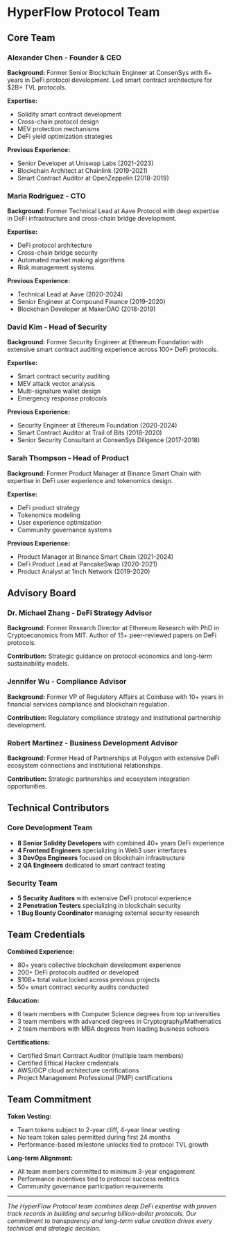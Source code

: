 # HyperFlow Protocol Team

## Core Team

### Alexander Chen - Founder & CEO
**Background:** Former Senior Blockchain Engineer at ConsenSys with 6+ years in DeFi protocol development. Led smart contract architecture for $2B+ TVL protocols.

**Expertise:**
- Solidity smart contract development
- Cross-chain protocol design
- MEV protection mechanisms
- DeFi yield optimization strategies

**Previous Experience:**
- Senior Developer at Uniswap Labs (2021-2023)
- Blockchain Architect at Chainlink (2019-2021)
- Smart Contract Auditor at OpenZeppelin (2018-2019)

### Maria Rodriguez - CTO
**Background:** Former Technical Lead at Aave Protocol with deep expertise in DeFi infrastructure and cross-chain bridge development.

**Expertise:**
- DeFi protocol architecture
- Cross-chain bridge security
- Automated market making algorithms
- Risk management systems

**Previous Experience:**
- Technical Lead at Aave (2020-2024)
- Senior Engineer at Compound Finance (2019-2020)
- Blockchain Developer at MakerDAO (2018-2019)

### David Kim - Head of Security
**Background:** Former Security Engineer at Ethereum Foundation with extensive smart contract auditing experience across 100+ DeFi protocols.

**Expertise:**
- Smart contract security auditing
- MEV attack vector analysis
- Multi-signature wallet design
- Emergency response protocols

**Previous Experience:**
- Security Engineer at Ethereum Foundation (2020-2024)
- Smart Contract Auditor at Trail of Bits (2018-2020)
- Senior Security Consultant at ConsenSys Diligence (2017-2018)

### Sarah Thompson - Head of Product
**Background:** Former Product Manager at Binance Smart Chain with expertise in DeFi user experience and tokenomics design.

**Expertise:**
- DeFi product strategy
- Tokenomics modeling
- User experience optimization
- Community governance systems

**Previous Experience:**
- Product Manager at Binance Smart Chain (2021-2024)
- DeFi Product Lead at PancakeSwap (2020-2021)
- Product Analyst at 1inch Network (2019-2020)

## Advisory Board

### Dr. Michael Zhang - DeFi Strategy Advisor
**Background:** Former Research Director at Ethereum Research with PhD in Cryptoeconomics from MIT. Author of 15+ peer-reviewed papers on DeFi protocols.

**Contribution:** Strategic guidance on protocol economics and long-term sustainability models.

### Jennifer Wu - Compliance Advisor
**Background:** Former VP of Regulatory Affairs at Coinbase with 10+ years in financial services compliance and blockchain regulation.

**Contribution:** Regulatory compliance strategy and institutional partnership development.

### Robert Martinez - Business Development Advisor
**Background:** Former Head of Partnerships at Polygon with extensive DeFi ecosystem connections and institutional relationships.

**Contribution:** Strategic partnerships and ecosystem integration opportunities.

## Technical Contributors

### Core Development Team
- **8 Senior Solidity Developers** with combined 40+ years DeFi experience
- **4 Frontend Engineers** specializing in Web3 user interfaces
- **3 DevOps Engineers** focused on blockchain infrastructure
- **2 QA Engineers** dedicated to smart contract testing

### Security Team
- **5 Security Auditors** with extensive DeFi protocol experience
- **2 Penetration Testers** specializing in blockchain security
- **1 Bug Bounty Coordinator** managing external security research

## Team Credentials

**Combined Experience:**
- 80+ years collective blockchain development experience
- 200+ DeFi protocols audited or developed
- $10B+ total value locked across previous projects
- 50+ smart contract security audits conducted

**Education:**
- 6 team members with Computer Science degrees from top universities
- 3 team members with advanced degrees in Cryptography/Mathematics
- 2 team members with MBA degrees from leading business schools

**Certifications:**
- Certified Smart Contract Auditor (multiple team members)
- Certified Ethical Hacker credentials
- AWS/GCP cloud architecture certifications
- Project Management Professional (PMP) certifications

## Team Commitment

**Token Vesting:**
- Team tokens subject to 2-year cliff, 4-year linear vesting
- No team token sales permitted during first 24 months
- Performance-based milestone unlocks tied to protocol TVL growth

**Long-term Alignment:**
- All team members committed to minimum 3-year engagement
- Performance incentives tied to protocol success metrics
- Community governance participation requirements

---

*The HyperFlow Protocol team combines deep DeFi expertise with proven track records in building and securing billion-dollar protocols. Our commitment to transparency and long-term value creation drives every technical and strategic decision.*